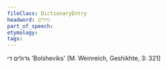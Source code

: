```yaml
---
fileClass: DictionaryEntry
headword: גדולים
part_of_speech: 
etymology: 
tags: 
---
```

גדולים
די
'Bolsheviks'
[M. Weinreich, Geshikhte, 3: 321]